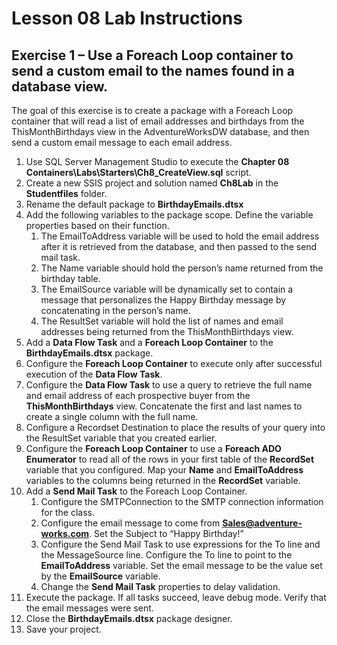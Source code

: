 # Lesson 08 Lab Instructions

## Exercise 1 – Use a Foreach Loop container to send a custom email to the names found in a database view.

The goal of this exercise is to create a package with a Foreach Loop container that will read a list of email
 addresses and birthdays from the ThisMonthBirthdays view in the AdventureWorksDW database, and then send a custom
 email
 message to each email address.

1. Use SQL Server Management Studio to execute the **Chapter 08
 Containers\Labs\Starters\Ch8\_CreateView.sql** script.
2. Create a new SSIS project and solution named **Ch8Lab** in the **Studentfiles** folder.
3. Rename the default package to **BirthdayEmails.dtsx**
4. Add the following variables to the package scope. Define the variable properties based on their function.
    1. The EmailToAddress variable will be used to hold the email address after it is retrieved from the database,
     and
     then passed to the send mail task.
    2. The Name variable should hold the person’s name returned from the birthday table.
    3. The EmailSource variable will be dynamically set to contain a message that personalizes the Happy Birthday
     message
     by concatenating in the person’s name.
    4. The ResultSet variable will hold the list of names and email addresses being returned from the
     ThisMonthBirthdays
     view.
5. Add a **Data Flow Task** and a **Foreach Loop Container** to the **BirthdayEmails.dtsx**
 package.
6. Configure the **Foreach Loop Container** to execute only after successful execution of the
 **Data Flow Task**.
7. Configure the **Data Flow Task** to use a query to retrieve the full name and email address of each
 prospective buyer from the **ThisMonthBirthdays** view. Concatenate the first and last names to
 create a
 single column with the full name.
8. Configure a Recordset Destination to place the results of your query into the ResultSet variable that you
 created
 earlier.
9. Configure the **Foreach Loop Container** to use a **Foreach ADO Enumerator** to read
 all
 of the rows in your first table of the **RecordSet** variable that you configured. Map your
 **Name** and **EmailToAddress** variables to the columns being returned in the
 **RecordSet** variable.
10. Add a **Send Mail Task** to the Foreach Loop Container.
    1. Configure the SMTPConnection to the SMTP connection information for the class.
    2. Configure the email message to come from **Sales@adventure-works.com**. Set the
     Subject to “Happy
     Birthday!”
    3. Configure the Send Mail Task to use expressions for the To line and the MessageSource line. Configure the To
     line
     to point to the **EmailToAddress** variable. Set the email message to be the value set by the
     **EmailSource** variable.
    4. Change the **Send Mail Task** properties to delay validation.
11. Execute the package. If all tasks succeed, leave debug mode. Verify that the email messages were sent.
12. Close the **BirthdayEmails.dtsx** package designer.
13. Save your project.
